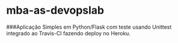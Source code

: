 # mba-as-devopslab
###Aplicação Simples em  Python/Flask com teste usando Unittest integrado ao Travis-CI fazendo deploy no Heroku.